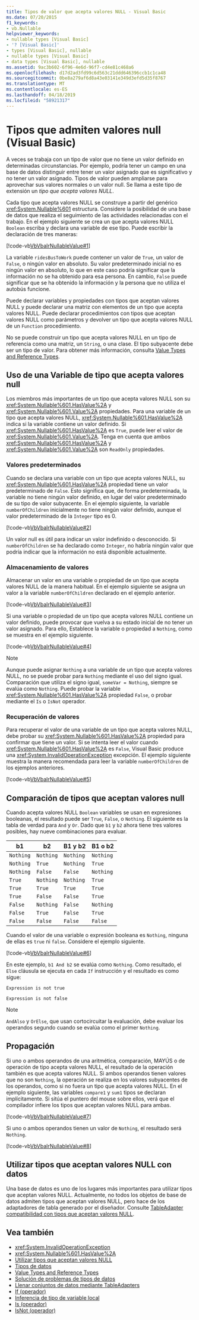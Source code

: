 ```yaml
---
title: Tipos de valor que acepta valores NULL - Visual Basic
ms.date: 07/20/2015
f1_keywords:
- vb.Nullable
helpviewer_keywords:
- nullable types [Visual Basic]
- '? [Visual Basic]'
- types [Visual Basic], nullable
- nullable types [Visual Basic]
- data types [Visual Basic], nullable
ms.assetid: 9ac3b602-6f96-4e6d-96f7-cd4e81c468a6
ms.openlocfilehash: d17d2ad3fd99c6d563c21ddd646396ccb1c1ca48
ms.sourcegitcommit: 0be8a279af6d8a43e03141e349d3efd5d35f8767
ms.translationtype: MT
ms.contentlocale: es-ES
ms.lasthandoff: 04/18/2019
ms.locfileid: "58921317"
---
```

# <a name="nullable-value-types-visual-basic"></a>Tipos que admiten valores null (Visual Basic)

A veces se trabaja con un tipo de valor que no tiene un valor definido en determinadas circunstancias. Por ejemplo, podría tener un campo en una base de datos distinguir entre tener un valor asignado que es significativo y no tener un valor asignado. Tipos de valor pueden ampliarse para aprovechar sus valores normales o un valor null. Se llama a este tipo de extensión un *tipo que acepta valores NULL*.

Cada tipo que acepta valores NULL se construye a partir del genérico <xref:System.Nullable%601> estructura. Considere la posibilidad de una base de datos que realiza el seguimiento de las actividades relacionadas con el trabajo. En el ejemplo siguiente se crea un que acepta valores NULL `Boolean` escriba y declara una variable de ese tipo. Puede escribir la declaración de tres maneras:

[!code-vb[VbVbalrNullableValue#1](../../../../../samples/snippets/visualbasic/VS_Snippets_VBCSharp/VbVbalrNullableValue/VB/Class1.vb#1)]

La variable `ridesBusToWork` puede contener un valor de `True`, un valor de `False`, o ningún valor en absoluto. Su valor predeterminado inicial no es ningún valor en absoluto, lo que en este caso podría significar que la información no se ha obtenido para esa persona. En cambio, `False` puede significar que se ha obtenido la información y la persona que no utiliza el autobús funcione.

Puede declarar variables y propiedades con tipos que aceptan valores NULL y puede declarar una matriz con elementos de un tipo que acepta valores NULL. Puede declarar procedimientos con tipos que aceptan valores NULL como parámetros y devolver un tipo que acepta valores NULL de un `Function` procedimiento.

No se puede construir un tipo que acepta valores NULL en un tipo de referencia como una matriz, un `String`, o una clase. El tipo subyacente debe ser un tipo de valor. Para obtener más información, consulta [Value Types and Reference Types](value-types-and-reference-types.md).

## <a name="using-a-nullable-type-variable"></a>Uso de una Variable de tipo que acepta valores null

Los miembros más importantes de un tipo que acepta valores NULL son su <xref:System.Nullable%601.HasValue%2A> y <xref:System.Nullable%601.Value%2A> propiedades. Para una variable de un tipo que acepta valores NULL, <xref:System.Nullable%601.HasValue%2A> indica si la variable contiene un valor definido. Si <xref:System.Nullable%601.HasValue%2A> es `True`, puede leer el valor de <xref:System.Nullable%601.Value%2A>. Tenga en cuenta que ambos <xref:System.Nullable%601.HasValue%2A> y <xref:System.Nullable%601.Value%2A> son `ReadOnly` propiedades.

### <a name="default-values"></a>Valores predeterminados

Cuando se declara una variable con un tipo que acepta valores NULL, su <xref:System.Nullable%601.HasValue%2A> propiedad tiene un valor predeterminado de `False`. Esto significa que, de forma predeterminada, la variable no tiene ningún valor definido, en lugar del valor predeterminado de su tipo de valor subyacente. En el ejemplo siguiente, la variable `numberOfChildren` inicialmente no tiene ningún valor definido, aunque el valor predeterminado de la `Integer` tipo es 0.

[!code-vb[VbVbalrNullableValue#2](../../../../../samples/snippets/visualbasic/VS_Snippets_VBCSharp/VbVbalrNullableValue/VB/Class1.vb#2)]

Un valor null es útil para indicar un valor indefinido o desconocido. Si `numberOfChildren` se ha declarado como `Integer`, no habría ningún valor que podría indicar que la información no está disponible actualmente.

### <a name="storing-values"></a>Almacenamiento de valores

Almacenar un valor en una variable o propiedad de un tipo que acepta valores NULL de la manera habitual. En el ejemplo siguiente se asigna un valor a la variable `numberOfChildren` declarado en el ejemplo anterior.

[!code-vb[VbVbalrNullableValue#3](../../../../../samples/snippets/visualbasic/VS_Snippets_VBCSharp/VbVbalrNullableValue/VB/Class1.vb#3)]

Si una variable o propiedad de un tipo que acepta valores NULL contiene un valor definido, puede provocar que vuelva a su estado inicial de no tener un valor asignado. Para ello, Establece la variable o propiedad a `Nothing`, como se muestra en el ejemplo siguiente.

[!code-vb[VbVbalrNullableValue#4](../../../../../samples/snippets/visualbasic/VS_Snippets_VBCSharp/VbVbalrNullableValue/VB/Class1.vb#4)]

> [!NOTE]
> Aunque puede asignar `Nothing` a una variable de un tipo que acepta valores NULL, no se puede probar para `Nothing` mediante el uso del signo igual. Comparación que utiliza el signo igual, `someVar = Nothing`, siempre se evalúa como `Nothing`. Puede probar la variable <xref:System.Nullable%601.HasValue%2A> propiedad `False`, o probar mediante el `Is` o `IsNot` operador.

### <a name="retrieving-values"></a>Recuperación de valores

Para recuperar el valor de una variable de un tipo que acepta valores NULL, debe probar su <xref:System.Nullable%601.HasValue%2A> propiedad para confirmar que tiene un valor. Si se intenta leer el valor cuando <xref:System.Nullable%601.HasValue%2A> es `False`, Visual Basic produce una <xref:System.InvalidOperationException> excepción. El ejemplo siguiente muestra la manera recomendada para leer la variable `numberOfChildren` de los ejemplos anteriores.

[!code-vb[VbVbalrNullableValue#5](../../../../../samples/snippets/visualbasic/VS_Snippets_VBCSharp/VbVbalrNullableValue/VB/Class1.vb#5)]

## <a name="comparing-nullable-types"></a>Comparación de tipos que aceptan valores null

Cuando acepta valores NULL `Boolean` variables se usan en expresiones booleanas, el resultado puede ser `True`, `False`, o `Nothing`. El siguiente es la tabla de verdad para `And` y `Or`. Dado que `b1` y `b2` ahora tiene tres valores posibles, hay nueve combinaciones para evaluar.

|b1|b2|B1 y b2|B1 o b2|
|--------|--------|---------------|--------------|
|`Nothing`|`Nothing`|`Nothing`|`Nothing`|
|`Nothing`|`True`|`Nothing`|`True`|
|`Nothing`|`False`|`False`|`Nothing`|
|`True`|`Nothing`|`Nothing`|`True`|
|`True`|`True`|`True`|`True`|
|`True`|`False`|`False`|`True`|
|`False`|`Nothing`|`False`|`Nothing`|
|`False`|`True`|`False`|`True`|
|`False`|`False`|`False`|`False`|

Cuando el valor de una variable o expresión booleana es `Nothing`, ninguna de ellas es `true` ni `false`. Considere el ejemplo siguiente.

[!code-vb[VbVbalrNullableValue#6](../../../../../samples/snippets/visualbasic/VS_Snippets_VBCSharp/VbVbalrNullableValue/VB/Class1.vb#6)]

En este ejemplo, `b1 And b2` se evalúa como `Nothing`. Como resultado, el `Else` cláusula se ejecuta en cada `If` instrucción y el resultado es como sigue:

`Expression is not true`

`Expression is not false`

> [!NOTE]
> `AndAlso` y `OrElse`, que usan cortocircuitar la evaluación, debe evaluar los operandos segundo cuando se evalúa como el primer `Nothing`.

## <a name="propagation"></a>Propagación

Si uno o ambos operandos de una aritmética, comparación, MAYÚS o de operación de tipo acepta valores NULL, el resultado de la operación también es que acepta valores NULL. Si ambos operandos tienen valores que no son `Nothing`, la operación se realiza en los valores subyacentes de los operandos, como si no fuera un tipo que acepta valores NULL. En el ejemplo siguiente, las variables `compare1` y `sum1` tipos se declaran implícitamente. Si sitúa el puntero del mouse sobre ellos, verá que el compilador infiere los tipos que aceptan valores NULL para ambas.

[!code-vb[VbVbalrNullableValue#7](../../../../../samples/snippets/visualbasic/VS_Snippets_VBCSharp/VbVbalrNullableValue/VB/Class1.vb#7)]

Si uno o ambos operandos tienen un valor de `Nothing`, el resultado será `Nothing`.

[!code-vb[VbVbalrNullableValue#8](../../../../../samples/snippets/visualbasic/VS_Snippets_VBCSharp/VbVbalrNullableValue/VB/Class1.vb#8)]

## <a name="using-nullable-types-with-data"></a>Utilizar tipos que aceptan valores NULL con datos

Una base de datos es uno de los lugares más importantes para utilizar tipos que aceptan valores NULL. Actualmente, no todos los objetos de base de datos admiten tipos que aceptan valores NULL, pero hace de los adaptadores de tabla generado por el diseñador. Consulte [TableAdapter compatibilidad con tipos que aceptan valores NULL](/visualstudio/data-tools/fill-datasets-by-using-tableadapters#tableadapter-support-for-nullable-types).

## <a name="see-also"></a>Vea también

- <xref:System.InvalidOperationException>
- <xref:System.Nullable%601.HasValue%2A>
- [Utilizar tipos que aceptan valores NULL](../../../../csharp/programming-guide/nullable-types/using-nullable-types.md)
- [Tipos de datos](index.md)
- [Value Types and Reference Types](value-types-and-reference-types.md)
- [Solución de problemas de tipos de datos](troubleshooting-data-types.md)
- [Llenar conjuntos de datos mediante TableAdapters](/visualstudio/data-tools/fill-datasets-by-using-tableadapters)
- [If (operador)](../../../language-reference/operators/if-operator.md)
- [Inferencia de tipo de variable local](../variables/local-type-inference.md)
- [Is (operador)](../../../language-reference/operators/is-operator.md)
- [IsNot (operador)](../../../language-reference/operators/isnot-operator.md)